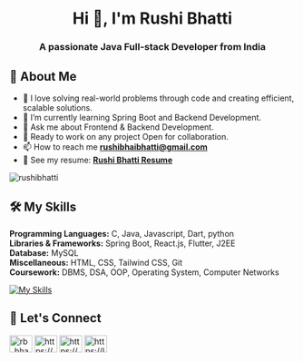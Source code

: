 <h1 align="center">Hi 👋, I'm Rushi Bhatti</h1>
<h3 align="center">A passionate Java Full-stack Developer from India</h3>

## 🚀 About Me
- 🛫 I love solving real-world problems through code and creating efficient, scalable solutions.
- 🌱 I’m currently learning Spring Boot and Backend Development.
- 💬 Ask me about Frontend & Backend Development.
- 🍻 Ready to work on any project Open for collaboration.
- 📫 How to reach me **rushibhaibhatti@gmail.com**
- 📄 See my resume: [**Rushi Bhatti Resume**]([https://drive.google.com/file/d/1BAfNcyGbB0epyXAHpyO19GxxCVsTtI6c/view?usp=drivesdk)

<p align="left"> <img src="https://komarev.com/ghpvc/?username=rushibhatti&label=Profile%20views&color=0e75b6&style=flat" alt="rushibhatti" /> </p>

## 🛠 My Skills

**Programming Languages:** C, Java, Javascript, Dart, python\
**Libraries & Frameworks:** Spring Boot, React.js, Flutter, J2EE\
**Database:** MySQL \
**Miscellaneous:** HTML, CSS, Tailwind CSS, Git\
**Coursework:** DBMS, DSA, OOP, Operating System, Computer Networks


[![My Skills](https://skillicons.dev/icons?i=c,java,js,dart,python,spring,react,flutter,tailwind,html,css,git,github,mysql,postman&theme=dark&perline=5)](https://skillicons.dev)

## 💬 Let's Connect
<p align="left">
<a href="https://x.com/RB_Bhatti_171" target="blank"><img align="center" src="https://raw.githubusercontent.com/rahuldkjain/github-profile-readme-generator/master/src/images/icons/Social/twitter.svg" alt="rb_bhatti_171" height="30" width="40" /></a>
<a href="https://www.linkedin.com/in/rushi-bhatti" target="blank"><img align="center" src="https://raw.githubusercontent.com/rahuldkjain/github-profile-readme-generator/master/src/images/icons/Social/linked-in-alt.svg" alt="https://www.linkedin.com/in/rushi-bhatti" height="30" width="40" /></a>
<a href="https://www.instagram.com/r.b.bhatti/" target="blank"><img align="center" src="https://raw.githubusercontent.com/rahuldkjain/github-profile-readme-generator/master/src/images/icons/Social/instagram.svg" alt="https://www.instagram.com/r.b.bhatti/" height="30" width="40" /></a>
<a href="https://leetcode.com/Rushi_Bhatti/" target="blank"><img align="center" src="https://raw.githubusercontent.com/rahuldkjain/github-profile-readme-generator/master/src/images/icons/Social/leet-code.svg" alt="https://leetcode.com/rushi_bhatti/" height="30" width="40" /></a>
</p>
